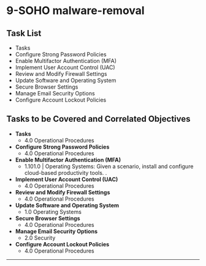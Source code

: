 # 9-SOHO malware-removal

## Task List
- Tasks
- Configure Strong Password Policies
- Enable Multifactor Authentication (MFA)
- Implement User Account Control (UAC)
- Review and Modify Firewall Settings
- Update Software and Operating System
- Secure Browser Settings
- Manage Email Security Options
- Configure Account Lockout Policies

## Tasks to be Covered and Correlated Objectives

- **Tasks**  
  - 4.0 Operational Procedures
- **Configure Strong Password Policies**  
  - 4.0 Operational Procedures
- **Enable Multifactor Authentication (MFA)**  
  - 1.101.0  |  Operating Systems: Given a scenario, install and configure cloud-based productivity tools.     .
- **Implement User Account Control (UAC)**  
  - 4.0 Operational Procedures
- **Review and Modify Firewall Settings**  
  - 4.0 Operational Procedures
- **Update Software and Operating System**  
  - 1.0 Operating Systems
- **Secure Browser Settings**  
  - 4.0 Operational Procedures
- **Manage Email Security Options**  
  - 2.0 Security
- **Configure Account Lockout Policies**  
  - 4.0 Operational Procedures

---
